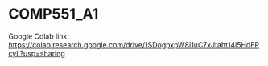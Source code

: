 # COMP551_A1

Google Colab link: https://colab.research.google.com/drive/1SDogpxpW8i1uC7xJtaht14l5HdFPcyli?usp=sharing
